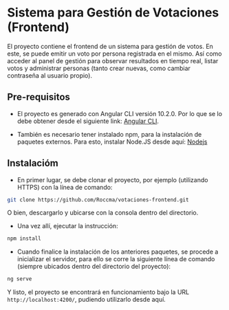 # Sistema para Gestión de Votaciones (Frontend)

El proyecto contiene el frontend de un sistema para gestión de votos. En este, se puede emitir un voto por persona registrada en el mismo. Así como acceder al panel de gestión para observar resultados en tiempo real, listar votos y administrar personas (tanto crear nuevas, como cambiar contraseña al usuario propio).

## Pre-requisitos

- El proyecto es generado con Angular CLI versión 10.2.0. Por lo que se lo debe obtener desde el siguiente link: [Angular CLI](https://cli.angular.io/).

- También es necesario tener instalado npm, para la instalación de paquetes externos. Para esto, instalar Node.JS desde aquí: [Nodejs](https://nodejs.org/es/)

## Instalacióm

- En primer lugar, se debe clonar el proyecto, por ejemplo (utilizando HTTPS) con la línea de comando:

```bash
git clone https://github.com/Roccma/votaciones-frontend.git
```

O bien, descargarlo y ubicarse con la consola dentro del directorio.

- Una vez allí, ejecutar la instrucción:

```bash
npm install
```

- Cuando finalice la instalación de los anteriores paquetes, se procede a inicializar el servidor, para ello se corre la siguiente línea de comando (siempre ubicados dentro del directorio del proyecto):

```bash
ng serve
```

Y listo, el proyecto se encontrará en funcionamiento bajo la URL `http://localhost:4200/`, pudiendo utilizarlo desde aquí.
